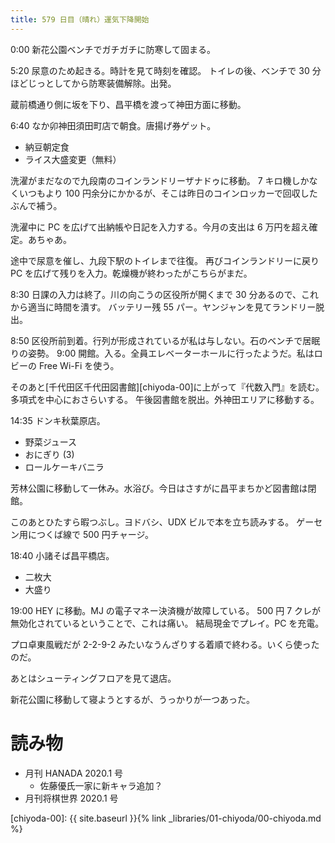 ```yaml
---
title: 579 日目（晴れ）運気下降開始
---
```


0:00 新花公園ベンチでガチガチに防寒して固まる。

5:20 尿意のため起きる。時計を見て時刻を確認。
トイレの後、ベンチで 30 分ほどじっとしてから防寒装備解除。出発。

蔵前橋通り側に坂を下り、昌平橋を渡って神田方面に移動。

6:40 なか卯神田須田町店で朝食。唐揚げ券ゲット。
* 納豆朝定食
* ライス大盛変更（無料）

洗濯がまだなので九段南のコインランドリーザナドゥに移動。
7 キロ機しかなくいつもより 100 円余分にかかるが、そこは昨日のコインロッカーで回収したぶんで補う。

洗濯中に PC を広げて出納帳や日記を入力する。今月の支出は 6 万円を超え確定。あちゃあ。

途中で尿意を催し、九段下駅のトイレまで往復。
再びコインランドリーに戻り PC を広げて残りを入力。乾燥機が終わったがこちらがまだ。

8:30 日課の入力は終了。川の向こうの区役所が開くまで 30 分あるので、これから適当に時間を潰す。
バッテリー残 55 パー。ヤンジャンを見てランドリー脱出。

8:50 区役所前到着。行列が形成されているが私は与しない。石のベンチで居眠りの姿勢。
9:00 開館。入る。全員エレベーターホールに行ったようだ。私はロビーの Free Wi-Fi を使う。

そのあと[千代田区千代田図書館][chiyoda-00]に上がって『代数入門』を読む。多項式を中心におさらいする。
午後図書館を脱出。外神田エリアに移動する。

14:35 ドンキ秋葉原店。
* 野菜ジュース
* おにぎり (3)
* ロールケーキバニラ

芳林公園に移動して一休み。水浴び。今日はさすがに昌平まちかど図書館は閉館。

このあとひたすら暇つぶし。ヨドバシ、UDX ビルで本を立ち読みする。
ゲーセン用につくば線で 500 円チャージ。

18:40 小諸そば昌平橋店。
* 二枚大
* 大盛り

19:00 HEY に移動。MJ の電子マネー決済機が故障している。
500 円 7 クレが無効化されているということで、これは痛い。
結局現金でプレイ。PC を充電。

プロ卓東風戦だが 2-2-9-2 みたいなうんざりする着順で終わる。いくら使ったのだ。

あとはシューティングフロアを見て退店。

新花公園に移動して寝ようとするが、うっかりが一つあった。

# 読み物

* 月刊 HANADA 2020.1 号
  * 佐藤優氏一家に新キャラ追加？
* 月刊将棋世界 2020.1 号

[chiyoda-00]: {{ site.baseurl }}{% link _libraries/01-chiyoda/00-chiyoda.md %}
